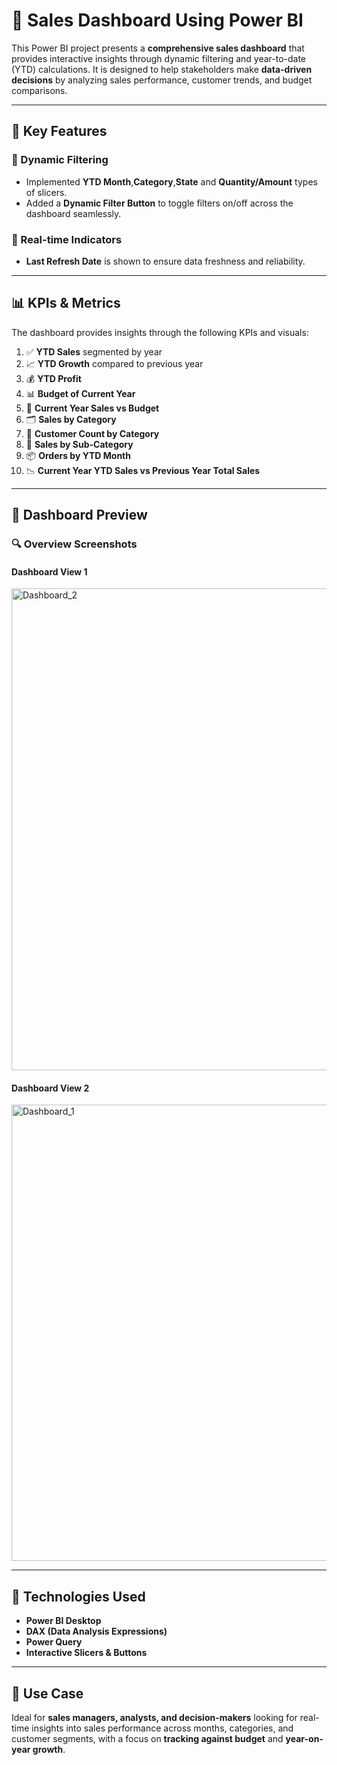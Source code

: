 # 💼 Sales Dashboard Using Power BI

This Power BI project presents a **comprehensive sales dashboard** that provides interactive insights through dynamic filtering and year-to-date (YTD) calculations. It is designed to help stakeholders make **data-driven decisions** by analyzing sales performance, customer trends, and budget comparisons.

---

## 🔧 Key Features

### 🎯 Dynamic Filtering
- Implemented **YTD Month**,**Category**,**State** and **Quantity/Amount** types of slicers.
- Added a **Dynamic Filter Button** to toggle filters on/off across the dashboard seamlessly.

### 🔄 Real-time Indicators
- **Last Refresh Date** is shown to ensure data freshness and reliability.

---

## 📊 KPIs & Metrics

The dashboard provides insights through the following KPIs and visuals:

1. ✅ **YTD Sales** segmented by year  
2. 📈 **YTD Growth** compared to previous year  
3. 💰 **YTD Profit**  
4. 📊 **Budget of Current Year**  
5. 🔁 **Current Year Sales vs Budget**  
6. 🗂 **Sales by Category**  
7. 👥 **Customer Count by Category**  
8. 🧩 **Sales by Sub-Category**  
9. 📦 **Orders by YTD Month**  
10. 📉 **Current Year YTD Sales vs Previous Year Total Sales**

---

## 📸 Dashboard Preview

### 🔍 Overview Screenshots

#### Dashboard View 1  
<img width="1372" height="771" alt="Dashboard_2" src="https://github.com/user-attachments/assets/a522ed5a-ad48-4d8b-b443-d2e53984b5b6" />

#### Dashboard View 2  
<img width="1307" height="730" alt="Dashboard_1" src="https://github.com/user-attachments/assets/9f1e333a-3264-45a8-b3b3-a0e8fcf760f7" />

---

## 📁 Technologies Used

- **Power BI Desktop**
- **DAX (Data Analysis Expressions)**
- **Power Query**
- **Interactive Slicers & Buttons**

---

## 📌 Use Case

Ideal for **sales managers, analysts, and decision-makers** looking for real-time insights into sales performance across months, categories, and customer segments, with a focus on **tracking against budget** and **year-on-year growth**.
